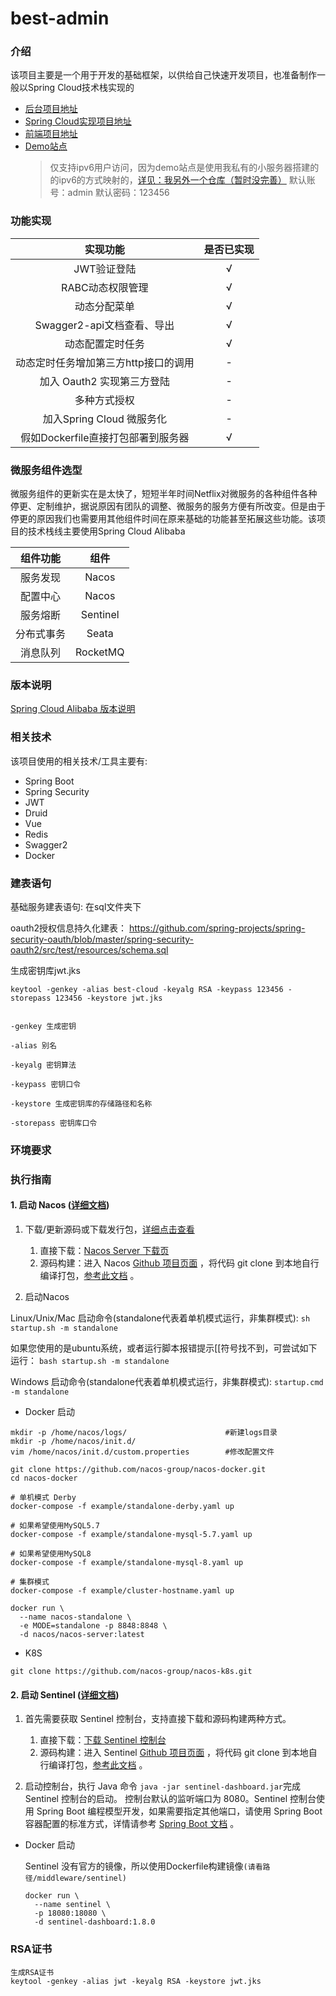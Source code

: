 # best-admin

### 介绍
该项目主要是一个用于开发的基础框架，以供给自己快速开发项目，也准备制作一般以Spring Cloud技术栈实现的

* [后台项目地址](https://github.com/shanzhaozhen/best-server)
* [Spring Cloud实现项目地址](https://github.com/shanzhaozhen/best-cloud)
* [前端项目地址](https://github.com/shanzhaozhen/best-client)
* [Demo站点](http://best.loogoos.tk)
    > 仅支持ipv6用户访问，因为demo站点是使用我私有的小服务器搭建的的ipv6的方式映射的，[详见：我另外一个仓库（暂时没完善）](https://github.com/shanzhaozhen/MyNAS)
    > 默认账号：admin
    > 默认密码：123456

### 功能实现
实现功能 | 是否已实现
:---:|:---:
JWT验证登陆 | √
RABC动态权限管理 | √
动态分配菜单 | √
Swagger2-api文档查看、导出 | √
动态配置定时任务 | √
动态定时任务增加第三方http接口的调用 | -
加入 Oauth2 实现第三方登陆 | -
多种方式授权 | -
加入Spring Cloud 微服务化 | -
假如Dockerfile直接打包部署到服务器|√ 

### 微服务组件选型

微服务组件的更新实在是太快了，短短半年时间Netflix对微服务的各种组件各种停更、定制维护，据说原因有团队的调整、微服务的服务方便有所改变。但是由于停更的原因我们也需要用其他组件时间在原来基础的功能甚至拓展这些功能。该项目的技术栈线主要使用Spring Cloud Alibaba

组件功能 | 组件
:---:|:---:
服务发现|Nacos
配置中心|Nacos
服务熔断|Sentinel
分布式事务|Seata
消息队列|RocketMQ

### 版本说明
[Spring Cloud Alibaba 版本说明](https://github.com/alibaba/spring-cloud-alibaba/wiki/%E7%89%88%E6%9C%AC%E8%AF%B4%E6%98%8E)

### 相关技术
该项目使用的相关技术/工具主要有:
* Spring Boot
* Spring Security
* JWT
* Druid
* Vue
* Redis
* Swagger2
* Docker

### 建表语句
基础服务建表语句:
在sql文件夹下

oauth2授权信息持久化建表：
https://github.com/spring-projects/spring-security-oauth/blob/master/spring-security-oauth2/src/test/resources/schema.sql

生成密钥库jwt.jks
``` shell script
keytool -genkey -alias best-cloud -keyalg RSA -keypass 123456 -storepass 123456 -keystore jwt.jks


-genkey 生成密钥

-alias 别名

-keyalg 密钥算法

-keypass 密钥口令

-keystore 生成密钥库的存储路径和名称

-storepass 密钥库口令
```

### 环境要求



### 执行指南

#### 1. 启动 Nacos ([详细文档](https://github.com/alibaba/spring-cloud-alibaba/blob/master/spring-cloud-alibaba-examples/nacos-example/nacos-config-example/readme-zh.md))

1. 下载/更新源码或下载发行包，[详细点击查看](https://github.com/alibaba/spring-cloud-alibaba/blob/master/spring-cloud-alibaba-examples/nacos-example/nacos-config-example/readme-zh.md)
   1. 直接下载：[Nacos Server 下载页](https://github.com/alibaba/nacos/releases)
   2. 源码构建：进入 Nacos [Github 项目页面](https://github.com/alibaba/nacos) ，将代码 git clone 到本地自行编译打包，[参考此文档](https://nacos.io/zh-cn/docs/quick-start.html) 。

2. 启动Nacos

Linux/Unix/Mac 启动命令(standalone代表着单机模式运行，非集群模式):
`sh startup.sh -m standalone`

如果您使用的是ubuntu系统，或者运行脚本报错提示[[符号找不到，可尝试如下运行：
`bash startup.sh -m standalone`

Windows 启动命令(standalone代表着单机模式运行，非集群模式):
`startup.cmd -m standalone`

* Docker 启动

```shell
mkdir -p /home/nacos/logs/                      #新建logs目录
mkdir -p /home/nacos/init.d/
vim /home/nacos/init.d/custom.properties        #修改配置文件

git clone https://github.com/nacos-group/nacos-docker.git
cd nacos-docker

# 单机模式 Derby
docker-compose -f example/standalone-derby.yaml up

# 如果希望使用MySQL5.7
docker-compose -f example/standalone-mysql-5.7.yaml up

# 如果希望使用MySQL8
docker-compose -f example/standalone-mysql-8.yaml up

# 集群模式
docker-compose -f example/cluster-hostname.yaml up 

docker run \
  --name nacos-standalone \
  -e MODE=standalone -p 8848:8848 \
  -d nacos/nacos-server:latest
```

* K8S
```shell
git clone https://github.com/nacos-group/nacos-k8s.git
```

#### 2. 启动 Sentinel ([详细文档](http://edas-public.oss-cn-hangzhou.aliyuncs.com/install_package/demo/sentinel-dashboard.jar))

1. 首先需要获取 Sentinel 控制台，支持直接下载和源码构建两种方式。

   1. 直接下载：[下载 Sentinel 控制台](http://edas-public.oss-cn-hangzhou.aliyuncs.com/install_package/demo/sentinel-dashboard.jar)
   2. 源码构建：进入 Sentinel [Github 项目页面](https://github.com/alibaba/Sentinel) ，将代码 git clone 到本地自行编译打包，[参考此文档](https://github.com/alibaba/Sentinel/tree/master/sentinel-dashboard) 。

2. 启动控制台，执行 Java 命令 `java -jar sentinel-dashboard.jar`完成 Sentinel 控制台的启动。
   控制台默认的监听端口为 8080。Sentinel 控制台使用 Spring Boot 编程模型开发，如果需要指定其他端口，请使用 Spring Boot 容器配置的标准方式，详情请参考 [Spring Boot 文档](https://docs.spring.io/spring-boot/docs/current-SNAPSHOT/reference/htmlsingle/#boot-features-customizing-embedded-containers) 。

* Docker 启动

  Sentinel 没有官方的镜像，所以使用Dockerfile构建镜像`(请看路径/middleware/sentinel)`

    ```shell
    docker run \
      --name sentinel \
      -p 18080:18080 \
      -d sentinel-dashboard:1.8.0
    ```
  
### RSA证书

```shell
生成RSA证书
keytool -genkey -alias jwt -keyalg RSA -keystore jwt.jks
```
